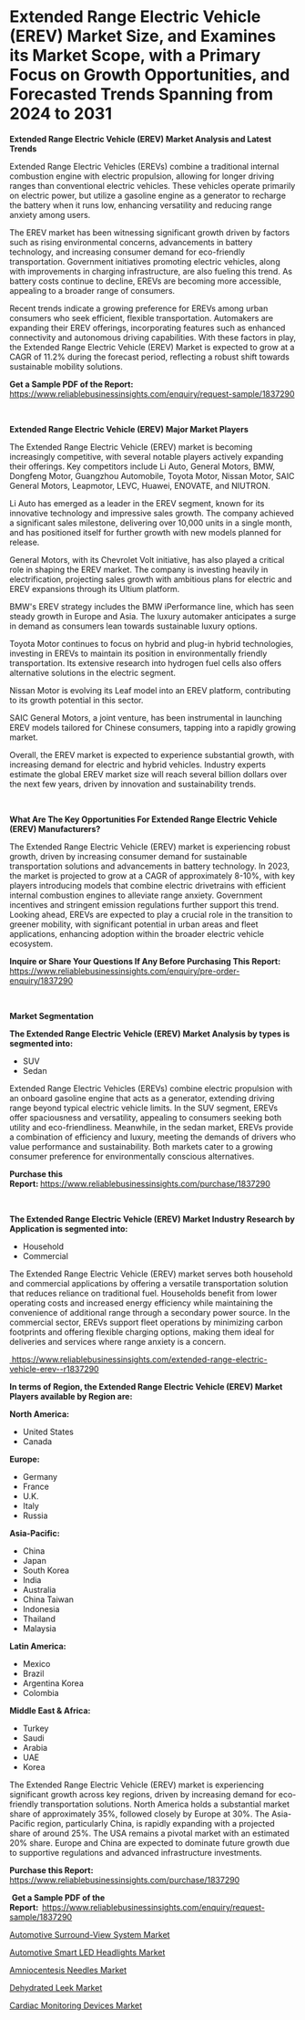 <p><h1>Extended Range Electric Vehicle (EREV) Market Size, and Examines its Market Scope, with a Primary Focus on Growth Opportunities, and Forecasted Trends Spanning from 2024 to 2031</h1></p><p><strong>Extended Range Electric Vehicle (EREV) Market Analysis and Latest Trends</strong></p>
<p><p>Extended Range Electric Vehicles (EREVs) combine a traditional internal combustion engine with electric propulsion, allowing for longer driving ranges than conventional electric vehicles. These vehicles operate primarily on electric power, but utilize a gasoline engine as a generator to recharge the battery when it runs low, enhancing versatility and reducing range anxiety among users.</p><p>The EREV market has been witnessing significant growth driven by factors such as rising environmental concerns, advancements in battery technology, and increasing consumer demand for eco-friendly transportation. Government initiatives promoting electric vehicles, along with improvements in charging infrastructure, are also fueling this trend. As battery costs continue to decline, EREVs are becoming more accessible, appealing to a broader range of consumers.</p><p>Recent trends indicate a growing preference for EREVs among urban consumers who seek efficient, flexible transportation. Automakers are expanding their EREV offerings, incorporating features such as enhanced connectivity and autonomous driving capabilities. With these factors in play, the Extended Range Electric Vehicle (EREV) Market is expected to grow at a CAGR of 11.2% during the forecast period, reflecting a robust shift towards sustainable mobility solutions.</p></p>
<p><strong>Get a Sample PDF of the Report:&nbsp;</strong> <a href="https://www.reliablebusinessinsights.com/enquiry/request-sample/1837290?utm_campaign=41&utm_medium=2&utm_source=Github&utm_content=ia&utm_term=04112024&utm_id=extended-range-electric-vehicle-erev">https://www.reliablebusinessinsights.com/enquiry/request-sample/1837290</a></p>
<p>&nbsp;</p>
<p><strong>Extended Range Electric Vehicle (EREV) Major Market Players</strong></p>
<p><p>The Extended Range Electric Vehicle (EREV) market is becoming increasingly competitive, with several notable players actively expanding their offerings. Key competitors include Li Auto, General Motors, BMW, Dongfeng Motor, Guangzhou Automobile, Toyota Motor, Nissan Motor, SAIC General Motors, Leapmotor, LEVC, Huawei, ENOVATE, and NIUTRON. </p><p>Li Auto has emerged as a leader in the EREV segment, known for its innovative technology and impressive sales growth. The company achieved a significant sales milestone, delivering over 10,000 units in a single month, and has positioned itself for further growth with new models planned for release. </p><p>General Motors, with its Chevrolet Volt initiative, has also played a critical role in shaping the EREV market. The company is investing heavily in electrification, projecting sales growth with ambitious plans for electric and EREV expansions through its Ultium platform.</p><p>BMW's EREV strategy includes the BMW iPerformance line, which has seen steady growth in Europe and Asia. The luxury automaker anticipates a surge in demand as consumers lean towards sustainable luxury options.</p><p>Toyota Motor continues to focus on hybrid and plug-in hybrid technologies, investing in EREVs to maintain its position in environmentally friendly transportation. Its extensive research into hydrogen fuel cells also offers alternative solutions in the electric segment.</p><p>Nissan Motor is evolving its Leaf model into an EREV platform, contributing to its growth potential in this sector.</p><p>SAIC General Motors, a joint venture, has been instrumental in launching EREV models tailored for Chinese consumers, tapping into a rapidly growing market.</p><p>Overall, the EREV market is expected to experience substantial growth, with increasing demand for electric and hybrid vehicles. Industry experts estimate the global EREV market size will reach several billion dollars over the next few years, driven by innovation and sustainability trends.</p></p>
<p>&nbsp;</p>
<p><strong>What Are The Key Opportunities For Extended Range Electric Vehicle (EREV) Manufacturers?</strong></p>
<p><p>The Extended Range Electric Vehicle (EREV) market is experiencing robust growth, driven by increasing consumer demand for sustainable transportation solutions and advancements in battery technology. In 2023, the market is projected to grow at a CAGR of approximately 8-10%, with key players introducing models that combine electric drivetrains with efficient internal combustion engines to alleviate range anxiety. Government incentives and stringent emission regulations further support this trend. Looking ahead, EREVs are expected to play a crucial role in the transition to greener mobility, with significant potential in urban areas and fleet applications, enhancing adoption within the broader electric vehicle ecosystem.</p></p>
<p><strong>Inquire or Share Your Questions If Any Before Purchasing This Report:</strong> <a href="https://www.reliablebusinessinsights.com/enquiry/pre-order-enquiry/1837290?utm_campaign=41&utm_medium=2&utm_source=Github&utm_content=ia&utm_term=04112024&utm_id=extended-range-electric-vehicle-erev">https://www.reliablebusinessinsights.com/enquiry/pre-order-enquiry/1837290</a></p>
<p>&nbsp;</p>
<p><strong>Market Segmentation</strong></p>
<p><strong>The Extended Range Electric Vehicle (EREV) Market Analysis by types is segmented into:</strong></p>
<p><ul><li>SUV</li><li>Sedan</li></ul></p>
<p><p>Extended Range Electric Vehicles (EREVs) combine electric propulsion with an onboard gasoline engine that acts as a generator, extending driving range beyond typical electric vehicle limits. In the SUV segment, EREVs offer spaciousness and versatility, appealing to consumers seeking both utility and eco-friendliness. Meanwhile, in the sedan market, EREVs provide a combination of efficiency and luxury, meeting the demands of drivers who value performance and sustainability. Both markets cater to a growing consumer preference for environmentally conscious alternatives.</p></p>
<p><strong>Purchase this Report:&nbsp;</strong><a href="https://www.reliablebusinessinsights.com/purchase/1837290?utm_campaign=41&utm_medium=2&utm_source=Github&utm_content=ia&utm_term=04112024&utm_id=extended-range-electric-vehicle-erev">https://www.reliablebusinessinsights.com/purchase/1837290</a></p>
<p>&nbsp;</p>
<p><strong>The Extended Range Electric Vehicle (EREV) Market Industry Research by Application is segmented into:</strong></p>
<p><ul><li>Household</li><li>Commercial</li></ul></p>
<p><p>The Extended Range Electric Vehicle (EREV) market serves both household and commercial applications by offering a versatile transportation solution that reduces reliance on traditional fuel. Households benefit from lower operating costs and increased energy efficiency while maintaining the convenience of additional range through a secondary power source. In the commercial sector, EREVs support fleet operations by minimizing carbon footprints and offering flexible charging options, making them ideal for deliveries and services where range anxiety is a concern.</p></p>
<p><a href="https://www.reliablebusinessinsights.com/extended-range-electric-vehicle-erev--r1837290?utm_campaign=41&utm_medium=2&utm_source=Github&utm_content=ia&utm_term=04112024&utm_id=extended-range-electric-vehicle-erev">&nbsp;https://www.reliablebusinessinsights.com/extended-range-electric-vehicle-erev--r1837290</a></p>
<p><strong>In terms of Region, the Extended Range Electric Vehicle (EREV) Market Players available by Region are:</strong></p>
<p>
    <p> <strong> North America: </strong>
        <ul>
            <li>United States</li>
            <li>Canada</li>
        </ul>
        </p> 
    <p> <strong> Europe: </strong>
        <ul>
            <li>Germany</li>
            <li>France</li>
            <li>U.K.</li>
            <li>Italy</li>
            <li>Russia</li>
        </ul>
        </p> 
    <p> <strong> Asia-Pacific: </strong>
        <ul>
            <li>China</li>
            <li>Japan</li>
            <li>South Korea</li>
            <li>India</li>
            <li>Australia</li>
            <li>China Taiwan</li>
            <li>Indonesia</li>
            <li>Thailand</li>
            <li>Malaysia</li>
        </ul>
        </p> 
    <p> <strong> Latin America: </strong>
        <ul>
            <li>Mexico</li>
            <li>Brazil</li>
            <li>Argentina Korea</li>
            <li>Colombia</li>
        </ul>
        </p> 
    <p> <strong> Middle East & Africa: </strong>
        <ul>
            <li>Turkey</li>
            <li>Saudi</li>
            <li>Arabia</li>
            <li>UAE</li>
            <li>Korea</li>
        </ul>
    </p>
    </p>
<p><p>The Extended Range Electric Vehicle (EREV) market is experiencing significant growth across key regions, driven by increasing demand for eco-friendly transportation solutions. North America holds a substantial market share of approximately 35%, followed closely by Europe at 30%. The Asia-Pacific region, particularly China, is rapidly expanding with a projected share of around 25%. The USA remains a pivotal market with an estimated 20% share. Europe and China are expected to dominate future growth due to supportive regulations and advanced infrastructure investments.</p></p>
<p><strong>Purchase this Report: </strong><a href="https://www.reliablebusinessinsights.com/purchase/1837290?utm_campaign=41&utm_medium=2&utm_source=Github&utm_content=ia&utm_term=04112024&utm_id=extended-range-electric-vehicle-erev">https://www.reliablebusinessinsights.com/purchase/1837290</a></p>
<p>&nbsp;<strong>Get a Sample PDF of the Report:&nbsp;&nbsp;</strong><a href="https://www.reliablebusinessinsights.com/enquiry/request-sample/1837290?utm_campaign=41&utm_medium=2&utm_source=Github&utm_content=ia&utm_term=04112024&utm_id=extended-range-electric-vehicle-erev">https://www.reliablebusinessinsights.com/enquiry/request-sample/1837290</a></p>
<p><strong></strong></p>
<p><p><a href="https://github.com/maximinauago/Market-Research-Report-List-1/blob/main/automotive-surround-view-system-market.md?utm_campaign=41&utm_medium=2&utm_source=Github&utm_content=ia&utm_term=04112024&utm_id=extended-range-electric-vehicle-erev">Automotive Surround-View System Market</a></p><p><a href="https://github.com/WayneGriffin411/Market-Research-Report-List-1/blob/main/automotive-smart-led-headlights-market.md?utm_campaign=41&utm_medium=2&utm_source=Github&utm_content=ia&utm_term=04112024&utm_id=extended-range-electric-vehicle-erev">Automotive Smart LED Headlights Market</a></p><p><a href="https://issuu.com/reportprime-2/docs/amniocentesis-needles-market-size-2_0f697b3707a62c?utm_campaign=41&utm_medium=2&utm_source=Github&utm_content=ia&utm_term=04112024&utm_id=extended-range-electric-vehicle-erev">Amniocentesis Needles Market</a></p><p><a href="https://www.linkedin.com/pulse/emerging-trends-dehydrated-leek-market-global-outlook-future-ye96f?utm_campaign=41&utm_medium=2&utm_source=Github&utm_content=ia&utm_term=04112024&utm_id=extended-range-electric-vehicle-erev">Dehydrated Leek Market</a></p><p><a href="https://issuu.com/reportprime-2/docs/cardiac-monitoring-devices-market-s_2b9c66a94e6b0d?utm_campaign=41&utm_medium=2&utm_source=Github&utm_content=ia&utm_term=04112024&utm_id=extended-range-electric-vehicle-erev">Cardiac Monitoring Devices Market</a></p></p>